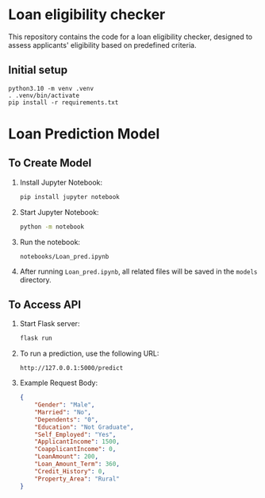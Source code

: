 # Loan eligibility checker
This repository contains the code for a loan eligibility checker, designed to assess applicants' eligibility based on predefined criteria.

## Initial setup
```
python3.10 -m venv .venv
. .venv/bin/activate
pip install -r requirements.txt
```

# Loan Prediction Model

## To Create Model
1. Install Jupyter Notebook:
   ```bash
   pip install jupyter notebook
   ```
2. Start Jupyter Notebook:
   ```bash
   python -m notebook
   ```
3. Run the notebook:
   ```
   notebooks/Loan_pred.ipynb
   ```
4. After running `Loan_pred.ipynb`, all related files will be saved in the `models` directory.

## To Access API
1. Start Flask server:
   ```bash
   flask run
   ```
2. To run a prediction, use the following URL:
   ```
   http://127.0.0.1:5000/predict
   ```
3. Example Request Body:
   ```json
   {
       "Gender": "Male",
       "Married": "No",
       "Dependents": "0",
       "Education": "Not Graduate",
       "Self_Employed": "Yes",
       "ApplicantIncome": 1500,
       "CoapplicantIncome": 0,
       "LoanAmount": 200,       
       "Loan_Amount_Term": 360,
       "Credit_History": 0,      
       "Property_Area": "Rural"  
   }
